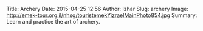 Title: Archery
Date: 2015-04-25 12:56
Author: Izhar
Slug: archery
Image: http://emek-tour.org.il/nhsg/touristemekYizraelMainPhoto854.jpg
Summary: Learn and practice the art of archery.

